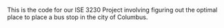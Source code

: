 This is the code for our ISE 3230 Project involving figuring out the optimal place to place a bus stop in the city of Columbus.

